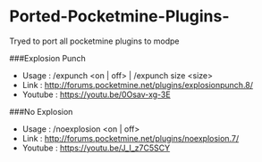 # Ported-Pocketmine-Plugins-
Tryed to port all pocketmine plugins to modpe

###Explosion Punch
- Usage : /expunch \<on | off\> | /expunch size \<size\>
- Link : http://forums.pocketmine.net/plugins/explosionpunch.8/
- Youtube : https://youtu.be/0Osav-xg-3E

###No Explosion
- Usage : /noexplosion \<on | off\>
- Link : http://forums.pocketmine.net/plugins/noexplosion.7/
- Youtube : https://youtu.be/J_I_z7C5SCY
